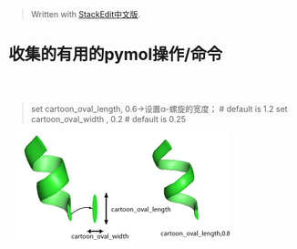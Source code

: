 > Written with [StackEdit中文版](https://stackedit.cn/).

# 收集的有用的pymol操作/命令
<br>
<br>



>set cartoon_oval_length, 0.6→设置α-螺旋的宽度；  # default is 1.2
>set cartoon_oval_width , 0.2  # default is 0.25


![oval length/width ](/imgs/2025-04-01/bHtEyzMhlu6XrrBV.png)
<!--stackedit_data:
eyJoaXN0b3J5IjpbLTg0Mjc2MDE1MSwtNTI2NTk1NTBdfQ==
-->
